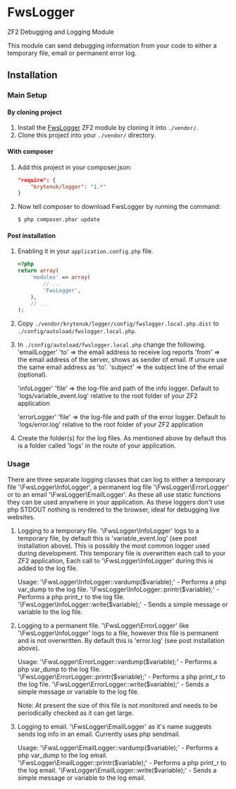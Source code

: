 FwsLogger
============

ZF2 Debugging and Logging Module

This module can send debugging information from your code to either a temporary file, email or permanent error log.

Installation
------------

### Main Setup

#### By cloning project

1. Install the [FwsLogger](https://github.com/krytenuk/logger) ZF2 module
   by cloning it into `./vendor/`.
2. Clone this project into your `./vendor/` directory.

#### With composer

1. Add this project in your composer.json:

    ```json
    "require": {
        "krytenuk/logger": "1.*"
    }
    ```

2. Now tell composer to download FwsLogger by running the command:

    ```bash
    $ php composer.phar update
    ```

#### Post installation

1. Enabling it in your `application.config.php` file.

    ```php
    <?php
    return array(
        'modules' => array(
            // ...
            'FwsLogger',
        ),
        // ...
    );
    ```
	
2. Copy `./vendor/krytenuk/logger/config/fwslogger.local.php.dist` to `./config/autoload/fwslogger.local.php`.

3. In `./config/autoload/fwslogger.local.php` change the following.
	'emailLogger'
	'to' => the email address to receive log reports
	'from' => the email address of the server, shows as sender of email.  If unsure use the same email address as 'to'.
	'subject' => the subject line of the email (optional).
	
	'infoLogger'
	'file' => the log-file and path of the info logger.  Default to 'logs/variable_event.log' relative to the root folder of your ZF2 application
	
	'errorLogger'
	'file' => the log-file and path of the error logger.  Default to 'logs/error.log' relative to the root folder of your ZF2 application
	
4. Create the folder(s) for the log files.  As mentioned above by default this is a folder called 'logs' in the route of your application.

### Usage

There are three separate logging classes that can log to either a temporary file '\FwsLogger\InfoLogger', a permanent log file '\FwsLogger\ErrorLogger' or to an email '\FwsLogger\EmailLogger'.
As these all use static functions they can be used anywhere in your application.  As these loggers don't use php STDOUT nothing is rendered to the browser, ideal for debugging live websites.

1. Logging to a temporary file.
	'\FwsLogger\InfoLogger' logs to a temporary file, by default this is 'variable_event.log' (see post installation above).  This is possibly the most common logger used during development.
	This temporary file is overwritten each call to your ZF2 application, Each call to '\FwsLogger\InfoLogger' during this is added to the log file.
	
	Usage:
	'\FwsLogger\InfoLogger::vardump($variable);' - Performs a php var_dump to the log file.
	'\FwsLogger\InfoLogger::printr($variable);' - Performs a php print_r to the log file.
	'\FwsLogger\InfoLogger::write($variable);' - Sends a simple message or variable to the log file.
	
2. Logging to a permanent file.
	'\FwsLogger\ErrorLogger' like '\FwsLogger\InfoLogger' logs to a file, however this file is permanent and is not overwritten.  By default this is 'error.log' (see post installation above).
	
	Usage:
	'\FwsLogger\ErrorLogger::vardump($variable);' - Performs a php var_dump to the log file.
	'\FwsLogger\ErrorLogger::printr($variable);' - Performs a php print_r to the log file.
	'\FwsLogger\ErrorLogger::write($variable);' - Sends a simple message or variable to the log file.
	
	Note:
	At present the size of this file is not monitored and needs to be periodically checked as it can get large.
	
3. Logging to email.
	'\FwsLogger\EmailLogger' as it's name suggests sends log info in an email.
	Currently uses php sendmail.
	
	Usage:
	'\FwsLogger\EmailLogger::vardump($variable);' - Performs a php var_dump to the log email.
	'\FwsLogger\EmailLogger::printr($variable);' - Performs a php print_r to the log email.
	'\FwsLogger\EmailLogger::write($variable);' - Sends a simple message or variable to the log email.